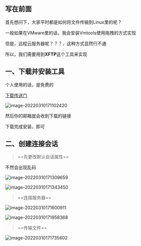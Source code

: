 ## 写在前面

首先想问下，大家平时都是如何将文件传输到Linux里的呢？

一般如果在VMware里的话，我会安装Vmtools使用拖拽的方式实现

但是，远程云服务器呢？？？，这种方式显然行不通

所以，我们需要用到**XFTP**这个工具来实现

## 一、下载并安装工具

个人使用的话，是免费的

[下载传送门](https://www.xshell.com/zh/free-for-home-school/)

 ![image-20220310171102420](https://fafa-blog-img.oss-cn-beijing.aliyuncs.com/images/img/20220310171111.png)

然后你的邮箱就会收到下载的链接

下载完成安装，即可

## 二、创建连接会话

> ==先更改默认会话属性==

不然会出现乱码

 ![image-20220310171309659](https://fafa-blog-img.oss-cn-beijing.aliyuncs.com/images/img/20220310171309.png)

 ![image-20220310171343450](https://fafa-blog-img.oss-cn-beijing.aliyuncs.com/images/img/20220310171343.png)

> ==连接服务器==

 ![image-20220310171600911](https://fafa-blog-img.oss-cn-beijing.aliyuncs.com/images/img/20220310171601.png)

 ![image-20220310171958368](https://fafa-blog-img.oss-cn-beijing.aliyuncs.com/images/img/20220310171958.png)

> ==传输文件==

 <img src="https://fafa-blog-img.oss-cn-beijing.aliyuncs.com/images/img/20220310171735.png" alt="image-20220310171735602"  />
